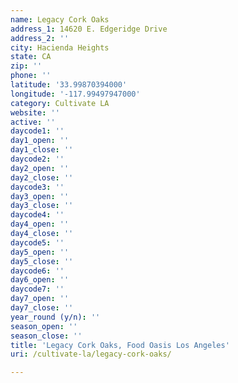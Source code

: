 ```yaml
---
name: Legacy Cork Oaks
address_1: 14620 E. Edgeridge Drive
address_2: ''
city: Hacienda Heights
state: CA
zip: ''
phone: ''
latitude: '33.99870394000'
longitude: '-117.99497947000'
category: Cultivate LA
website: ''
active: ''
daycode1: ''
day1_open: ''
day1_close: ''
daycode2: ''
day2_open: ''
day2_close: ''
daycode3: ''
day3_open: ''
day3_close: ''
daycode4: ''
day4_open: ''
day4_close: ''
daycode5: ''
day5_open: ''
day5_close: ''
daycode6: ''
day6_open: ''
daycode7: ''
day7_open: ''
day7_close: ''
year_round (y/n): ''
season_open: ''
season_close: ''
title: 'Legacy Cork Oaks, Food Oasis Los Angeles'
uri: /cultivate-la/legacy-cork-oaks/

---
```

